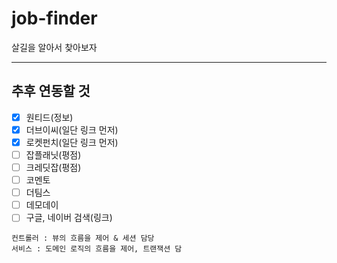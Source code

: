 # job-finder

살길을 알아서 찾아보자

---

## 추후 연동할 것
- [x] 원티드(정보)
- [x] 더브이씨(일단 링크 먼저)
- [x] 로켓펀치(일단 링크 먼저)
- [ ] 잡플래닛(평점)
- [ ] 크레딧잡(평점)
- [ ] 코멘토
- [ ] 더팀스
- [ ] 데모데이
- [ ] 구글, 네이버 검색(링크)

```
컨트롤러 : 뷰의 흐름을 제어 & 세션 담당
서비스 : 도메인 로직의 흐름을 제어, 트랜잭션 담
```